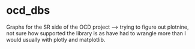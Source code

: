 # ocd_dbs

Graphs for the SR side of the OCD project --> trying to figure out plotnine, not sure how supported the library is as have had to wrangle more than I would usually with plotly and matplotlib.
